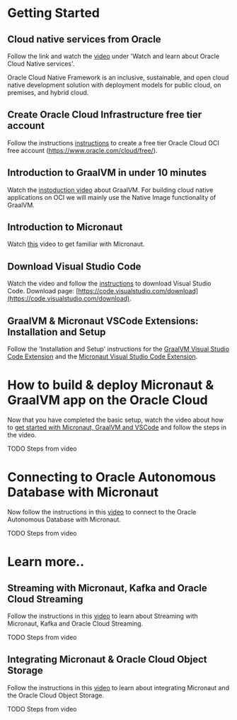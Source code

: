 # Getting Started
## Cloud native services from Oracle
Follow the link and watch the [video](https://www.oracle.com/cloud-native/) under 'Watch and learn about Oracle Cloud Native services'.

Oracle Cloud Native Framework is an inclusive, sustainable, and open cloud native development solution with deployment models for public cloud, on premises, and hybrid cloud.

## Create Oracle Cloud Infrastructure free tier account
Follow the instructions [instructions](https://docs.oracle.com/en/learn/cloud_free_tier/index.html#introduction) to create a free tier Oracle Cloud OCI free account (https://www.oracle.com/cloud/free/).

## Introduction to GraalVM in under 10 minutes
Watch the [instoduction video](https://youtu.be/XEldixvyRS4) about GraalVM. For building cloud native applications on OCI we will mainly use the Native Image functionality of GraalVM.

## Introduction to Micronaut
Watch [this](https://youtu.be/RtjSqRZ_md4) video to get familiar with Micronaut.

## Download Visual Studio Code
Watch the video and follow the [instructions](https://code.visualstudio.com/docs/introvideos/basics) to download Visual Studio Code. Download page: [https://code.visualstudio.com/download](https://code.visualstudio.com/download).

## GraalVM & Micronaut VSCode Extensions: Installation and Setup

Follow the 'Installation and Setup' instructions for the [GraalVM Visual Studio Code Extension](https://docs.oracle.com/en/graalvm/enterprise/21/docs/tools/vscode/graalvm-extension) and the [Micronaut Visual Studio Code Extension](https://docs.oracle.com/en/graalvm/enterprise/21/docs/tools/vscode/micronaut-extension/).

# How to build & deploy Micronaut & GraalVM app on the Oracle Cloud
Now that you have completed the basic setup, watch the video about how to [get started with Micronaut, GraalVM and VSCode](https://www.youtube.com/watch?v=qh6BtwfDWQg) and follow the steps in the video.

TODO Steps from video

# Connecting to Oracle Autonomous Database with Micronaut
Now follow the instructions in this [video](https://www.youtube.com/watch?v=fGSikAt6PqQ) to connect to the Oracle Autonomous Database with Micronaut.

TODO Steps from video

# Learn more..
## Streaming with Micronaut, Kafka and Oracle Cloud Streaming
Follow the instructions in this [video](https://www.youtube.com/watch?v=vWnls5w4Bu) to learn about Streaming with Micronaut, Kafka and Oracle Cloud Streaming.
 
TODO Steps from video

## Integrating Micronaut & Oracle Cloud Object Storage
Follow the instructions in this [video](https://www.youtube.com/watch?v=y9hga8FXRKc) to learn about integrating Micronaut and the Oracle Cloud Object Storage.

TODO Steps from video